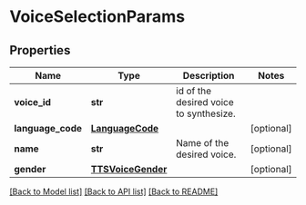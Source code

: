 # VoiceSelectionParams

## Properties
Name | Type | Description | Notes
------------ | ------------- | ------------- | -------------
**voice_id** | **str** | id of the desired voice to synthesize.  | 
**language_code** | [**LanguageCode**](LanguageCode.md) |  | [optional] 
**name** | **str** | Name of the desired voice. | [optional] 
**gender** | [**TTSVoiceGender**](TTSVoiceGender.md) |  | [optional] 

[[Back to Model list]](../README.md#documentation-for-models) [[Back to API list]](../README.md#documentation-for-api-endpoints) [[Back to README]](../README.md)


